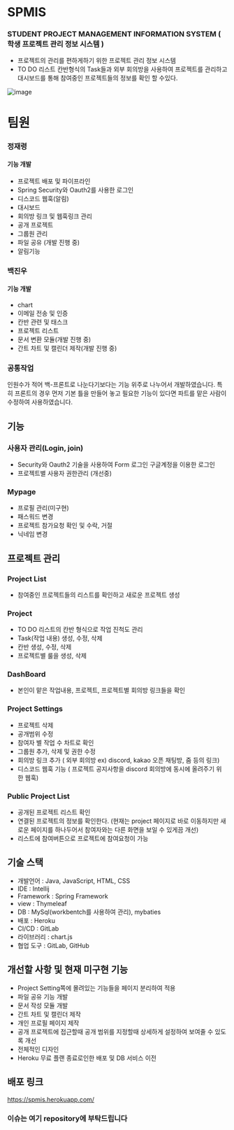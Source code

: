 # SPMIS

### STUDENT PROJECT MANAGEMENT INFORMATION SYSTEM ( 학생 프로젝트 관리 정보 시스템 )
- 프로젝트의 관리를 편하게하기 위한 프로젝트 관리 정보 시스템
- TO DO 리스트 칸반형식의 Task들과 외부 회의방을 사용하여 프로젝트를 관리하고 대시보드를 통해 참여중인 프로젝트들의 정보를 확인 할 수있다.

![image](https://user-images.githubusercontent.com/73861946/201593556-16a875ca-17d5-4652-b73f-6ae60792d66b.png)


# 팀원 

### 정재령
#### 기능 개발 
- 프로젝트 배포 및 파이프라인 
- Spring Security와 Oauth2를 사용한 로그인
- 디스코드 웹훅(알림)
- 대시보드
- 회의방 링크 및 웹훅링크 관리
- 공개 프로젝트 
- 그룹원 관리
- 파일 공유 (개발 진행 중)
- 알림기능

### 백진우
#### 기능 개발
- chart  
- 이메일 전송 및 인증
- 칸반 관련 및 태스크
- 프로젝트 리스트
- 문서 변환 모듈(개발 진행 중)
- 간트 차트 및 캘린더 제작(개발 진행 중)

### 공통작업
인원수가 적어 백-프론트로 나눈다기보다는 기능 위주로 나누어서 개발하였습니다.
특히 프론트의 경우 먼저 기본 틀을 만들어 놓고 필요한 기능이 있다면 파트를 맡은 사람이 수정하여 사용하였습니다.

## 기능 
### 사용자 관리(Login, join)
- Security와 Oauth2 기술을 사용하여 Form 로그인 구글계정을 이용한 로그인
- 프로젝트별 사용자 권한관리 (개선중)

### Mypage
- 프로필 관리(미구현)
- 패스워드 변경
- 프로젝트 참가요청 확인 및 수락, 거절
- 닉네임 변경


## 프로젝트 관리
### Project List
- 참여중인 프로젝트들의 리스트를 확인하고 새로운 프로젝트 생성

### Project
- TO DO 리스트의 칸반 형식으로 작업 진척도 관리
- Task(작업 내용) 생성, 수정, 삭제
- 칸반 생성, 수정, 삭제
- 프로젝트별 룰을 생성, 삭제

### DashBoard
- 본인이 맡은 작업내용, 프로젝트, 프로젝트별 회의방 링크들을 확인

### Project Settings
- 프로젝트 삭제
- 공개범위 수정
- 참여자 별 작업 수 차트로 확인
- 그룹원 추가, 삭제 및 권한 수정
- 회의방 링크 추가 ( 외부 회의방 ex) discord, kakao 오픈 채팅방, 줌 등의 링크)
- 디스코드 웹훅 기능 ( 프로젝트 공지사항을 discord 회의방에 동시에 올려주기 위한 웹훅)

### Public Project List
- 공개된 프로젝트 리스트 확인
- 연결된 프로젝트의 정보를 확인한다.
  (현재는 project 페이지로 바로 이동하지만 새로운 페이지를 하나두어서 참여자와는 다른 화면을 보일 수 있게끔 개선)
- 리스트에 참여버튼으로 프로젝트에 참여요청이 가능 

## 기술 스택
- 개발언어 : Java, JavaScript, HTML, CSS 
- IDE : Intellij
- Framework : Spring Framework
- view : Thymeleaf
- DB : MySql(workbentch를 사용하여 관리), mybaties
- 배포 : Heroku
- CI/CD : GitLab
- 라이브러리 : chart.js
- 협업 도구 : GitLab, GitHub


## 개선할 사항 및 현재 미구현 기능
- Project Setting쪽에 몰려있는 기능들을 페이지 분리하여 적용
- 파일 공유 기능 개발
- 문서 작성 모듈 개발
- 간트 차트 및 캘린더 제작
- 개인 프로필 페이지 제작
- 공개 프로젝트에 접근할때 공개 범위를 지정할때 상세하게 설정하여 보여줄 수 있도록 개선
- 전체적인 디자인 
- Heroku 무료 플랜 종료로인한 배포 및 DB 서비스 이전

## 배포 링크
https://spmis.herokuapp.com/

### 이슈는 여기 repository에 부탁드립니다

